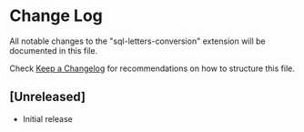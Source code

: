# Change Log

All notable changes to the "sql-letters-conversion" extension will be documented in this file.

Check [Keep a Changelog](http://keepachangelog.com/) for recommendations on how to structure this file.

## [Unreleased]

- Initial release